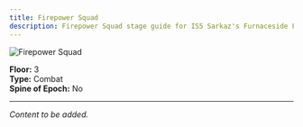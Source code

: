 ```yaml
---
title: Firepower Squad
description: Firepower Squad stage guide for IS5 Sarkaz's Furnaceside Fables
---
```


<img src="/stages/firepower-squad.png" alt="Firepower Squad" />

**Floor:** 3  
**Type:** Combat  
**Spine of Epoch:** No  

---

*Content to be added.*
